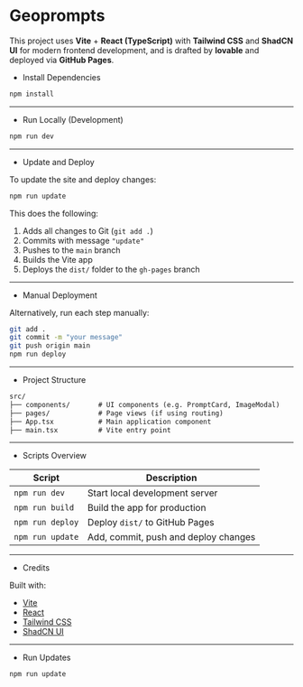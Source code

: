 # Geoprompts

This project uses **Vite** + **React (TypeScript)** with **Tailwind CSS** and **ShadCN UI** for modern frontend development, and is drafted by **lovable** and deployed via **GitHub Pages**.


- Install Dependencies

```bash
npm install
````

---

-  Run Locally (Development)

```bash
npm run dev
```

---

- Update and Deploy

To update the site and deploy changes:

```bash
npm run update
```

This does the following:

1. Adds all changes to Git (`git add .`)
2. Commits with message `"update"`
3. Pushes to the `main` branch
4. Builds the Vite app
5. Deploys the `dist/` folder to the `gh-pages` branch

---

- Manual Deployment

Alternatively, run each step manually:

```bash
git add .
git commit -m "your message"
git push origin main
npm run deploy
```

---

- Project Structure

```txt
src/
├── components/       # UI components (e.g. PromptCard, ImageModal)
├── pages/            # Page views (if using routing)
├── App.tsx           # Main application component
├── main.tsx          # Vite entry point
```
---

-  Scripts Overview

| Script           | Description                          |
| ---------------- | ------------------------------------ |
| `npm run dev`    | Start local development server       |
| `npm run build`  | Build the app for production         |
| `npm run deploy` | Deploy `dist/` to GitHub Pages       |
| `npm run update` | Add, commit, push and deploy changes |

---

- Credits

Built with:

* [Vite](https://vitejs.dev)
* [React](https://react.dev)
* [Tailwind CSS](https://tailwindcss.com)
* [ShadCN UI](https://ui.shadcn.dev)

---

- Run Updates

```bash
npm run update
```


